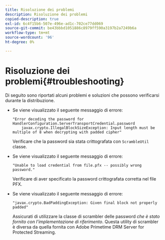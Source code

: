 ```yaml
---
title: Risoluzione dei problemi
description: Risoluzione dei problemi
copied-description: true
exl-id: 6c4f15b6-507e-496e-ad1c-702ce77dd069
source-git-commit: be43bbbd1051886c8979ff590a3197b2a7249b6a
workflow-type: tm+mt
source-wordcount: '96'
ht-degree: 0%

---
```


# Risoluzione dei problemi{#troubleshooting}

Di seguito sono riportati alcuni problemi e soluzioni che possono verificarsi durante la distribuzione.

* Se viene visualizzato il seguente messaggio di errore:

   ```
   "Error decoding the password for HandlerConfiguration.ServerTransportCredential.password  
       javax.crypto.IllegalBlockSizeException: Input length must be multiple of 8 when decrypting with padded cipher"
   ```

   Verificare che la password sia stata crittografata con `ScrambleUtil` classe.

* Se viene visualizzato il seguente messaggio di errore:

   ```
   "Unable to load credential from file.pfx -- possibly wrong password."
   ```

   Verificare di aver specificato la password crittografata corretta nel file PFX.

* Se viene visualizzato il seguente messaggio di errore:

   ```
   "javax.crypto.BadPaddingException: Given final block not properly padded"
   ```

   Assicurati di utilizzare la classe di scrambler delle password *che è stato fornito con l’implementazione di riferimento*. Questa utility di scrambler è diversa da quella fornita con Adobe Primetime DRM Server for Protected Streaming.
